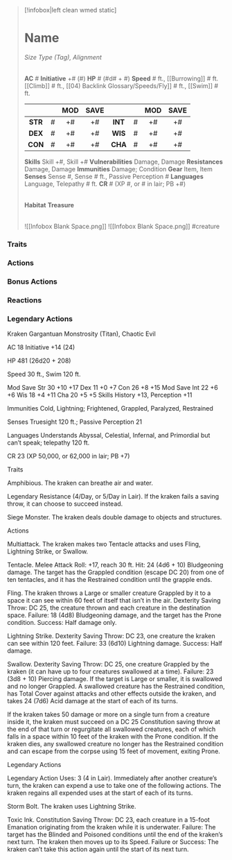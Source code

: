 > [!infobox|left clean wmed static]
> # Name
> *Size Type (Tag), Alignment*
> 
> | |
> | - |
> **AC** # **Initiative** +# (#)
> **HP** # (#d# + #)
> **Speed** # ft., [[Burrowing]] # ft. [[Climb]] # ft., [[04) Backlink Glossary/Speeds/Fly]] # ft., [[Swim]] # ft.
> 
> | | | MOD | SAVE | | | MOD | SAVE |
> | :-: | :-: | :-: | :-: | :-: | :-: | :-: | :-: |
> | **STR** | # | +# | +# | **INT** | # | +# | +# | 
> | **DEX** | # | +# | +# | **WIS** | # | +# | +# |
> | **CON** | # | +# | +# | **CHA** | # | +# | +# |
> **Skills** Skill +#, Skill +#
> **Vulnerabilities** Damage, Damage
> **Resistances** Damage, Damage
> **Immunities** Damage; Condition
> **Gear** Item, Item
> **Senses** Sense #, Sense # ft., Passive Perception #
> **Languages** Language, Telepathy # ft.
> **CR** # (XP #, or # in lair; PB +#)
>
> | |
> | - |
> **Habitat**
> **Treasure**
> 
> | |
> | - |
> ![[Infobox Blank Space.png]]
> ![[Infobox Blank Space.png]]
> #creature 


### Traits
### Actions
### Bonus Actions
### Reactions
### Legendary Actions
Kraken
Gargantuan Monstrosity (Titan), Chaotic Evil

AC 18 Initiative +14 (24)

HP 481 (26d20 + 208)

Speed 30 ft., Swim 120 ft.

Mod	Save
Str	30	+10	+17
Dex	11	+0	+7
Con	26	+8	+15
Mod	Save
Int	22	+6	+6
Wis	18	+4	+11
Cha	20	+5	+5
Skills History +13, Perception +11

Immunities Cold, Lightning; Frightened, Grappled, Paralyzed, Restrained

Senses Truesight 120 ft.; Passive Perception 21

Languages Understands Abyssal, Celestial, Infernal, and Primordial but can’t speak; telepathy 120 ft.

CR 23 (XP 50,000, or 62,000 in lair; PB +7)

Traits

Amphibious. The kraken can breathe air and water.

Legendary Resistance (4/Day, or 5/Day in Lair). If the kraken fails a saving throw, it can choose to succeed instead.

Siege Monster. The kraken deals double damage to objects and structures.

Actions

Multiattack. The kraken makes two Tentacle attacks and uses Fling, Lightning Strike, or Swallow.

Tentacle. Melee Attack Roll: +17, reach 30 ft. Hit: 24 (4d6 + 10) Bludgeoning damage. The target has the Grappled condition (escape DC 20) from one of ten tentacles, and it has the Restrained condition until the grapple ends.

Fling. The kraken throws a Large or smaller creature Grappled by it to a space it can see within 60 feet of itself that isn’t in the air. Dexterity Saving Throw: DC 25, the creature thrown and each creature in the destination space. Failure: 18 (4d8) Bludgeoning damage, and the target has the Prone condition. Success: Half damage only.

Lightning Strike. Dexterity Saving Throw: DC 23, one creature the kraken can see within 120 feet. Failure: 33 (6d10) Lightning damage. Success: Half damage.

Swallow. Dexterity Saving Throw: DC 25, one creature Grappled by the kraken (it can have up to four creatures swallowed at a time). Failure: 23 (3d8 + 10) Piercing damage. If the target is Large or smaller, it is swallowed and no longer Grappled. A swallowed creature has the Restrained condition, has Total Cover against attacks and other effects outside the kraken, and takes 24 (7d6) Acid damage at the start of each of its turns.

If the kraken takes 50 damage or more on a single turn from a creature inside it, the kraken must succeed on a DC 25 Constitution saving throw at the end of that turn or regurgitate all swallowed creatures, each of which falls in a space within 10 feet of the kraken with the Prone condition. If the kraken dies, any swallowed creature no longer has the Restrained condition and can escape from the corpse using 15 feet of movement, exiting Prone.

Legendary Actions

Legendary Action Uses: 3 (4 in Lair). Immediately after another creature’s turn, the kraken can expend a use to take one of the following actions. The kraken regains all expended uses at the start of each of its turns.

Storm Bolt. The kraken uses Lightning Strike.

Toxic Ink. Constitution Saving Throw: DC 23, each creature in a 15-foot Emanation originating from the kraken while it is underwater. Failure: The target has the Blinded and Poisoned conditions until the end of the kraken’s next turn. The kraken then moves up to its Speed. Failure or Success: The kraken can’t take this action again until the start of its next turn.